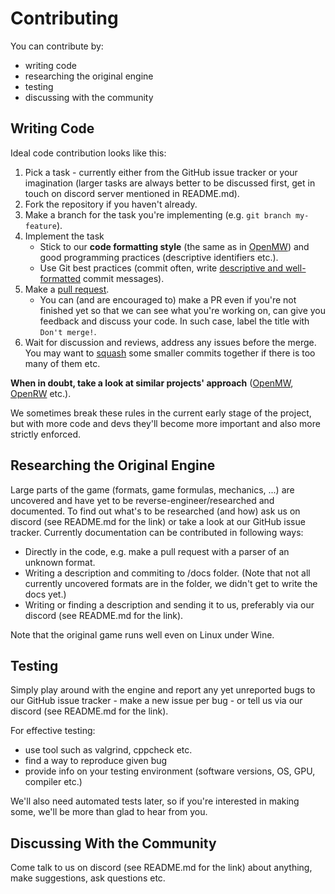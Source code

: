 # Contributing

You can contribute by:

- writing code
- researching the original engine
- testing
- discussing with the community

## Writing Code

Ideal code contribution looks like this:

1. Pick a task - currently either from the GitHub issue tracker or your imagination (larger tasks are always better to be discussed first, get in touch on discord server mentioned in README.md).
2. Fork the repository if you haven't already.
3. Make a branch for the task you're implementing (e.g. `git branch my-feature`).
4. Implement the task
   - Stick to our **code formatting style** (the same as in [OpenMW](https://wiki.openmw.org/index.php?title=Code_Formatting_Conventions)) and good programming practices (descriptive identifiers etc.).
   - Use Git best practices (commit often, write [descriptive and well-formatted](https://chris.beams.io/posts/git-commit/) commit messages).
5. Make a [pull request](https://help.github.com/articles/about-pull-requests/).
   - You can (and are encouraged to) make a PR even if you're not finished yet so that we can see what you're working on, can give you feedback and discuss your code. In such case, label the title with `Don't merge!`.
6. Wait for discussion and reviews, address any issues before the merge. You may want to [squash](https://git-scm.com/book/en/v2/Git-Branching-Rebasing) some smaller commits together if there is too many of them etc.

**When in doubt, take a look at similar projects' approach** ([OpenMW](https://github.com/OpenMW/openmw), [OpenRW](https://github.com/rwengine/openrw) etc.).

We sometimes break these rules in the current early stage of the project, but with more code and devs they'll become more important and also more strictly enforced.

## Researching the Original Engine

Large parts of the game (formats, game formulas, mechanics, ...) are uncovered and have yet to be reverse-engineer/researched and documented. To find out what's to be researched (and how) ask us on discord (see README.md for the link) or take a look at our GitHub issue tracker. Currently documentation can be contributed in following ways:

- Directly in the code, e.g. make a pull request with a parser of an unknown format.
- Writing a description and commiting to /docs folder. (Note that not all currently uncovered formats are in the folder, we didn't get to write the docs yet.)
- Writing or finding a description and sending it to us, preferably via our discord (see README.md for the link).

Note that the original game runs well even on Linux under Wine.

## Testing

Simply play around with the engine and report any yet unreported bugs to our GitHub issue tracker - make a new issue per bug - or tell us via our discord (see README.md for the link).

For effective testing:
- use tool such as valgrind, cppcheck etc.
- find a way to reproduce given bug
- provide info on your testing environment (software versions, OS, GPU, compiler etc.)

We'll also need automated tests later, so if you're interested in making some, we'll be more than glad to hear from you.

## Discussing With the Community

Come talk to us on discord (see README.md for the link) about anything, make suggestions, ask questions etc.
